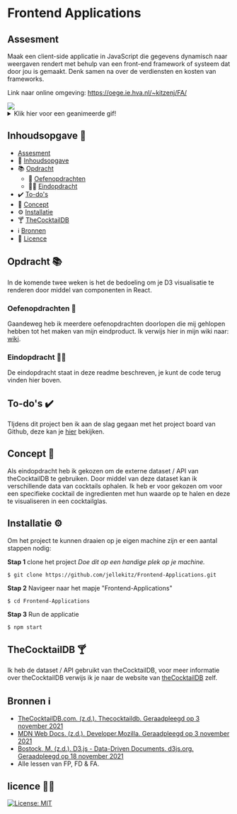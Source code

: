 # Frontend Applications

## Assesment
Maak een client-side applicatie in JavaScript die gegevens dynamisch naar weergaven rendert met behulp van een front-end framework of systeem dat door jou is gemaakt. Denk samen na over de verdiensten en kosten van frameworks.

Link naar online omgeving: https://oege.ie.hva.nl/~kitzenj/FA/

<img src="https://user-images.githubusercontent.com/15923433/144222774-1d453219-b321-4009-b8e1-279317182079.png" />

<details>
  <summary>Klik hier voor een geanimeerde gif!</summary>
  <img src="https://user-images.githubusercontent.com/15923433/144426054-acf5ef60-3212-4c1f-981b-a9bf604bf808.gif"/>
</details>

## Inhoudsopgave 📑

* [Assesment](#assesment)
* 📑 [Inhoudsopgave](#inhoudsopgave)
* 📚 [Opdracht](#opdracht)
  * 📝 [Oefenopdrachten](#oefenopdrachten)
  * 👨‍🎓 [Eindopdracht](#eindopdracht)
* ✔️ [To-do's](#to-do's)
* 📕 [Concept](#concept)
* ⚙️ [Installatie](#installatie)
* 🍸 [TheCocktailDB](#theCocktailDB)
* ℹ️ [Bronnen](#bronnen)
* 👮‍ [Licence](#licence)

## Opdracht 📚
In de komende twee weken is het de bedoeling om je D3 visualisatie te renderen door middel van componenten in React.

### Oefenopdrachten 📝
Gaandeweg heb ik meerdere oefenopdrachten doorlopen die mij gehlopen hebben tot het maken van mijn eindproduct. Ik verwijs hier in mijn wiki naar: [wiki](https://github.com/jellekitz/Frontend-Applications/wiki).

### Eindopdracht 👨‍🎓
De eindopdracht staat in deze readme beschreven, je kunt de code terug vinden hier boven.

## To-do's ✔️
TIjdens dit project ben ik aan de slag gegaan met het project board van Github, deze kan je [hier](https://github.com/jellekitz/Frontend-Applications/projects/1) bekijken.

## Concept 📕
Als eindopdracht heb ik gekozen om de externe dataset / API van theCocktailDB te gebruiken. Door middel van deze dataset kan ik verschillende data van cocktails ophalen. Ik heb er voor gekozen om voor een specifieke cocktail de ingredienten met hun waarde op te halen en deze te visualiseren in een cocktailglas.

## Installatie ⚙️
Om het project te kunnen draaien op je eigen machine zijn er een aantal stappen nodig:

**Stap 1** clone het project
_Doe dit op een handige plek op je machine._

```
$ git clone https://github.com/jellekitz/Frontend-Applications.git
```

**Stap 2** Navigeer naar het mapje "Frontend-Applications"
```
$ cd Frontend-Applications
```

**Stap 3** Run de applicatie
```
$ npm start
```

## TheCocktailDB 🍸
Ik heb de dataset / API gebruikt van theCocktailDB, voor meer informatie over theCocktailDB verwijs ik je naar de website van [theCocktailDB](https://www.thecocktaildb.com/) zelf.

## Bronnen ℹ️
* [TheCocktailDB.com. (z.d.). Thecocktaildb. Geraadpleegd op 3 november 2021](https://www.thecocktaildb.com/)
* [MDN Web Docs. (z.d.). Developer.Mozilla. Geraadpleegd op 3 november 2021](https://developer.mozilla.org/en-US/)
* [Bostock, M. (z.d.). D3.js - Data-Driven Documents. d3js.org. Geraadpleegd op 18 november 2021](https://d3js.org/)
* Alle lessen van FP, FD & FA.

## licence 👮‍♂️

[![License: MIT](https://img.shields.io/badge/License-MIT-yellow.svg)](https://opensource.org/licenses/MIT)

